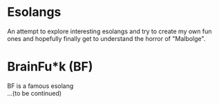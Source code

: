 # Esolangs
An attempt to explore interesting esolangs and try to create my own fun ones and hopefully finally get to understand the horror of "Malbolge".


# BrainFu*k (BF)
BF is a famous esolang  <br />
...(to be continued)


